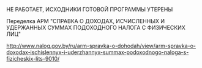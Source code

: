 НЕ РАБОТАЕТ, ИСХОДНИКИ ГОТОВОЙ ПРОГРАММЫ УТЕРЕНЫ


Переделка АРМ "СПРАВКА О ДОХОДАХ, ИСЧИСЛЕННЫХ И УДЕРЖАННЫХ СУММАХ ПОДОХОДНОГО НАЛОГА С ФИЗИЧЕСКИХ ЛИЦ"

http://www.nalog.gov.by/ru/arm-spravka-o-dohodah/view/arm-spravka-o-doxodax-ischislennyx-i-uderzhannyx-summax-podoxodnogo-naloga-s-fizicheskix-lits-9010/
